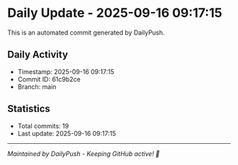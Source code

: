 # Daily Update - 2025-09-16 09:17:15

This is an automated commit generated by DailyPush.

## Daily Activity
- Timestamp: 2025-09-16 09:17:15
- Commit ID: 61c9b2ce
- Branch: main

## Statistics
- Total commits: 19
- Last update: 2025-09-16 09:17:15

---
*Maintained by DailyPush - Keeping GitHub active! 🚀*
